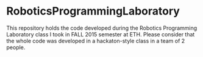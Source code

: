 # RoboticsProgrammingLaboratory
This repository holds the code developed during the Robotics Programming Laboratory class I took in FALL 2015 semester at ETH. Please consider that the whole code was developed in a hackaton-style class in a team of 2 people.
